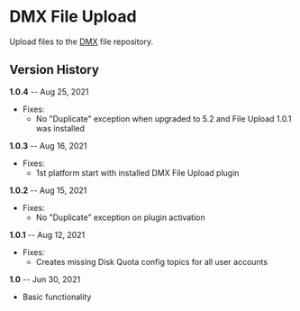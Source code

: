 # DMX File Upload

Upload files to the [DMX](https://github.com/dmx-systems/dmx-platform) file repository.

## Version History

**1.0.4** -- Aug 25, 2021

* Fixes:
    * No "Duplicate" exception when upgraded to 5.2 and File Upload 1.0.1 was installed

**1.0.3** -- Aug 16, 2021

* Fixes:
    * 1st platform start with installed DMX File Upload plugin

**1.0.2** -- Aug 15, 2021

* Fixes:
    * No "Duplicate" exception on plugin activation

**1.0.1** -- Aug 12, 2021

* Fixes:
    * Creates missing Disk Quota config topics for all user accounts

**1.0** -- Jun 30, 2021

* Basic functionality
